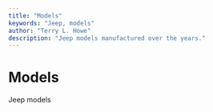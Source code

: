 ```yaml
---
title: "Models"
keywords: "Jeep, models"
author: "Terry L. Howe"
description: "Jeep models manufactured over the years."
---
```

# Models

Jeep models